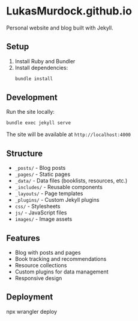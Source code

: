 # LukasMurdock.github.io

Personal website and blog built with Jekyll.

## Setup

1. Install Ruby and Bundler
2. Install dependencies:
   ```bash
   bundle install
   ```

## Development

Run the site locally:
```bash
bundle exec jekyll serve
```

The site will be available at `http://localhost:4000`

## Structure

- `_posts/` - Blog posts
- `_pages/` - Static pages
- `_data/` - Data files (booklists, resources, etc.)
- `_includes/` - Reusable components
- `_layouts/` - Page templates
- `_plugins/` - Custom Jekyll plugins
- `css/` - Stylesheets
- `js/` - JavaScript files
- `images/` - Image assets

## Features

- Blog with posts and pages
- Book tracking and recommendations
- Resource collections
- Custom plugins for data management
- Responsive design

## Deployment

npx wrangler deploy
